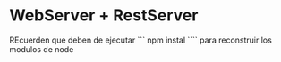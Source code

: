 # WebServer + RestServer

REcuerden que deben de ejecutar ``` npm instal ```` para reconstruir los modulos de node
